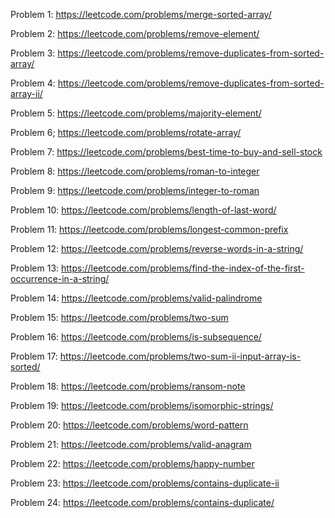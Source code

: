 Problem 1: https://leetcode.com/problems/merge-sorted-array/ 

Problem 2: https://leetcode.com/problems/remove-element/

Problem 3: https://leetcode.com/problems/remove-duplicates-from-sorted-array/

Problem 4: https://leetcode.com/problems/remove-duplicates-from-sorted-array-ii/

Problem 5: https://leetcode.com/problems/majority-element/

Problem 6; https://leetcode.com/problems/rotate-array/

Problem 7: https://leetcode.com/problems/best-time-to-buy-and-sell-stock

Problem 8: https://leetcode.com/problems/roman-to-integer

Problem 9: https://leetcode.com/problems/integer-to-roman

Problem 10: https://leetcode.com/problems/length-of-last-word/

Problem 11: https://leetcode.com/problems/longest-common-prefix

Problem 12: https://leetcode.com/problems/reverse-words-in-a-string/

Problem 13: https://leetcode.com/problems/find-the-index-of-the-first-occurrence-in-a-string/

Problem 14: https://leetcode.com/problems/valid-palindrome

Problem 15: https://leetcode.com/problems/two-sum

Problem 16: https://leetcode.com/problems/is-subsequence/

Problem 17: https://leetcode.com/problems/two-sum-ii-input-array-is-sorted/

Problem 18: https://leetcode.com/problems/ransom-note

Problem 19: https://leetcode.com/problems/isomorphic-strings/

Problem 20: https://leetcode.com/problems/word-pattern

Problem 21: https://leetcode.com/problems/valid-anagram

Problem 22: https://leetcode.com/problems/happy-number

Problem 23: https://leetcode.com/problems/contains-duplicate-ii

Problem 24: https://leetcode.com/problems/contains-duplicate/